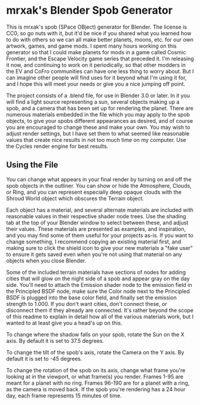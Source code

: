 # mrxak's Blender Spob Generator
This is mrxak's spob (SPace OBject) generator for Blender. The license is CC0, so go nuts with it, but it'd be nice if you shared what you learned how to do with others so we can all make better planets, moons, etc. for our own artwork, games, and game mods. I spent many hours working on this generator so that I could make planets for mods in a game called Cosmic Frontier, and the Escape Velocity game series that preceded it. I'm releasing it now, and continuing to work on it periodically, so that other modders in the EV and CoFro communities can have one less thing to worry about. But I can imagine other people will find uses for it beyond what I'm using it for, and I hope this will meet your needs or give you a nice jumping off point.

The project consists of a .blend file, for use in Blender 3.0 or later. In it you will find a light source representing a sun, several objects making up a spob, and a camera that has been set up for rendering the planet. There are numerous materials embedded in the file which you may apply to the spob objects, to give your spobs different appearances as desired, and of course you are encouraged to change these and make your own. You may wish to adjust render settings, but I have set them to what seemed like reasonable values that create nice results in not too much time on my computer. Use the Cycles render engine for best results.

## Using the File
You can change what appears in your final render by turning on and off the spob objects in the outliner. You can show or hide the Atmosphere, Clouds, or Ring, and you can represent especially deep opaque clouds with the Shroud World object which obscures the Terrain object.

Each object has a material, and several alternate materials are included with reasonable values in their respective shader node trees. Use the shading tab at the top of your Blender window to select between these, and adjust their values. These materials are presented as examples, and inspiration, and you may find some of them useful for your projects as-is. If you want to change something, I recommend copying an existing material first, and making sure to click the shield icon to give your new materials a "fake user" to ensure it gets saved even when you're not using that material on any objects when you close Blender.

Some of the included terrain materials have sections of nodes for adding cities that will glow on the night side of a spob and appear gray on the day side. You'll need to attach the Emission shader node to the emission field in the Principled BSDF node, make sure the Color node next to the Principled BSDF is plugged into the base color field, and finally set the emission strength to 1.000. If you don't want cities, don't connect these, or disconnect them if they already are connected. It's rather beyond the scope of this readme to explain in detail how all of the various materials work, but I wanted to at least give you a head's up on this.

To change where the shadow falls on your spob, rotate the Sun on the X axis. By default it is set to 37.5 degrees.

To change the tilt of the spob's axis, rotate the Camera on the Y axis. By default it is set to -45 degrees.

To change the rotation of the spob on its axis, change what frame you're looking at in the viewport, or what frame(s) you render. Frames 1-95 are meant for a planet with no ring. Frames 96-190 are for a planet with a ring, as the camera is moved back. If the spob you're rendering has a 24 hour day, each frame represents 15 minutes of time.
